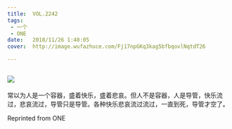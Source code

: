 ```yaml
---
title:	VOL.2242
tags:
 - 一个
 - ONE
date:	2018/11/26 1:40:05
cover:	http://image.wufazhuce.com/Fj17npGKq3kag5bfbqovlNqtdT26

---
```

![](http://image.wufazhuce.com/Fj17npGKq3kag5bfbqovlNqtdT26)
---

常以为人是一个容器，盛着快乐，盛着悲哀。但人不是容器，人是导管，快乐流过，悲哀流过，导管只是导管。各种快乐悲哀流过流过，一直到死，导管才空了。
 
Reprinted from ONE
